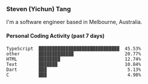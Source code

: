 ### Steven (Yichun) Tang

I'm a software engineer based in Melbourne, Australia.

#### Personal Coding Activity (past 7 days)
```
TypeScript  ▓▓▓▓▓▓▓▓▓▓▓▓▓▓▓▓▓▓▓▓▓▓▓▓▓▓▓▓▓▓  45.53%
other       ▓▓▓▓▓▓▓▓▓▓▓▓▓                   20.77%
HTML        ▓▓▓▓▓▓▓▓                        12.74%
Text        ▓▓▓▓▓▓▓                         10.84%
Dart        ▓▓▓                              5.13%
C           ▓▓▓                              4.98%
```
